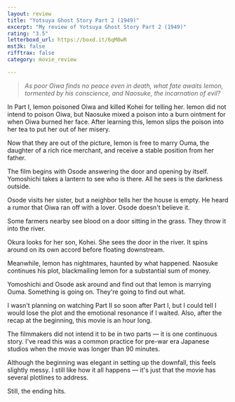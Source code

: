 ```yaml
---
layout: review
title: "Yotsuya Ghost Story Part 2 (1949)"
excerpt: "My review of Yotsuya Ghost Story Part 2 (1949)"
rating: "3.5"
letterboxd_url: https://boxd.it/6qM8wR
mst3k: false
rifftrax: false
category: movie_review

---
```


<blockquote><i>As poor Oiwa finds no peace even in death, what fate awaits Iemon, tormented by his conscience, and Naosuke, the incarnation of evil?</i></blockquote>

In Part I, Iemon poisoned Oiwa and killed Kohei for telling her. Iemon did not intend to poison Oiwa, but Naosuke mixed a poison into a burn ointment for when Oiwa burned her face. After learning this, Iemon slips the poison into her tea to put her out of her misery.

Now that they are out of the picture, Iemon is free to marry Ouma, the daughter of a rich rice merchant, and receive a stable position from her father.

The film begins with Osode answering the door and opening by itself. Yomoshichi takes a lantern to see who is there. All he sees is the darkness outside.

Osode visits her sister, but a neighbor tells her the house is empty. He heard a rumor that Oiwa ran off with a lover. Osode doesn't believe it.

Some farmers nearby see blood on a door sitting in the grass. They throw it into the river.

Okura looks for her son, Kohei. She sees the door in the river. It spins around on its own accord before floating downstream.

Meanwhile, Iemon has nightmares, haunted by what happened. Naosuke continues his plot, blackmailing Iemon for a substantial sum of money.

Yomoshichi and Osode ask around and find out that Iemon is marrying Ouma. Something is going on. They're going to find out what.

I wasn't planning on watching Part II so soon after Part I, but I could tell I would lose the plot and the emotional resonance if I waited. Also, after the recap at the beginning, this movie is an hour long.

The filmmakers did not intend it to be in two parts — it is one continuous story. I've read this was a common practice for pre-war era Japanese studios when the movie was longer than 90 minutes.

Although the beginning was elegant in setting up the downfall, this feels slightly messy. I still like how it all happens — it's just that the movie has several plotlines to address.

Still, the ending hits.